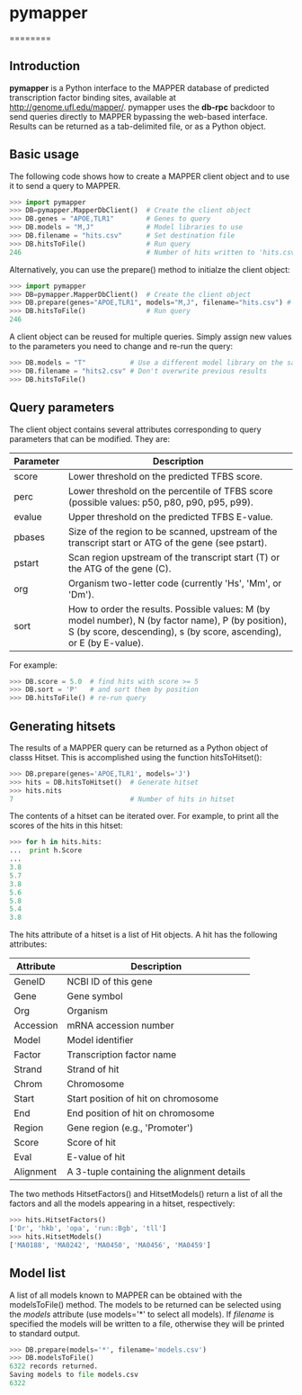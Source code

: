 # pymapper
========

## Introduction
**pymapper** is a Python interface to the MAPPER database of predicted transcription
factor binding sites, available at http://genome.ufl.edu/mapper/. pymapper uses the 
**db-rpc** backdoor to send queries directly to MAPPER bypassing the web-based interface. 
Results can be returned as a tab-delimited file, or as a Python object.

## Basic usage

The following code shows how to create a MAPPER client object and to use it to
send a query to MAPPER.

```python
>>> import pymapper
>>> DB=pymapper.MapperDbClient()  # Create the client object
>>> DB.genes = "APOE,TLR1"        # Genes to query
>>> DB.models = "M,J"             # Model libraries to use
>>> DB.filename = "hits.csv"      # Set destination file
>>> DB.hitsToFile()               # Run query
246                               # Number of hits written to 'hits.csv'
```

Alternatively, you can use the prepare() method to initialze the client object:

```python
>>> import pymapper
>>> DB=pymapper.MapperDbClient()  # Create the client object
>>> DB.prepare(genes="APOE,TLR1", models="M,J", filename="hits.csv") # Initialize it
>>> DB.hitsToFile()               # Run query
246
```

A client object can be reused for multiple queries. Simply assign new values to the 
parameters you need to change and re-run the query:

```python
>>> DB.models = "T"           # Use a different model library on the same genes
>>> DB.filename = "hits2.csv" # Don't overwrite previous results
>>> DB.hitsToFile()
```

## Query parameters

The client object contains several attributes corresponding to query parameters that
can be modified. They are:

Parameter | Description
----------|------------
score     |  Lower threshold on the predicted TFBS score.
perc      |  Lower threshold on the percentile of TFBS score (possible values: p50, p80, p90, p95, p99).
evalue    |  Upper threshold on the predicted TFBS E-value.
pbases    |  Size of the region to be scanned, upstream of the transcript start or ATG of the gene (see pstart).
pstart    |  Scan region upstream of the transcript start (T) or the ATG of the gene (C).
org       |  Organism two-letter code (currently 'Hs', 'Mm', or 'Dm').
sort      |  How to order the results. Possible values: M (by model number), N (by factor name), P (by position), S (by score, descending), s (by score, ascending), or E (by E-value).

For example:

```python
>>> DB.score = 5.0  # find hits with score >= 5
>>> DB.sort = 'P'   # and sort them by position
>>> DB.hitsToFile() # re-run query
```

## Generating hitsets

The results of a MAPPER query can be returned as a Python object of classs Hitset.
This is accomplished using the function hitsToHitset():

```python
>>> DB.prepare(genes='APOE,TLR1', models='J')
>>> hits = DB.hitsToHitset()  # Generate hitset
>>> hits.nits
7                             # Number of hits in hitset
```

The contents of a hitset can be iterated over. For example, to print
all the scores of the hits in this hitset:

```python
>>> for h in hits.hits:
...  print h.Score
...
3.8
5.7
3.8
5.6
5.8
5.4
3.8
```

The hits attribute of a hitset is a list of Hit objects. A hit has the following attributes:

Attribute | Description
----------|------------
GeneID    | NCBI ID of this gene
Gene      | Gene symbol
Org       | Organism
Accession | mRNA accession number
Model     | Model identifier
Factor    | Transcription factor name
Strand    | Strand of hit
Chrom     | Chromosome
Start     | Start position of hit on chromosome
End       | End position of hit on chromosome
Region    | Gene region (e.g., 'Promoter')
Score     | Score of hit
Eval      | E-value of hit
Alignment | A 3-tuple containing the alignment details

The two methods HitsetFactors() and HitsetModels() return a list of all the
factors and all the models appearing in a hitset, respectively:

```python
>>> hits.HitsetFactors()
['Dr', 'hkb', 'opa', 'run::Bgb', 'tll']
>>> hits.HitsetModels()
['MA0188', 'MA0242', 'MA0450', 'MA0456', 'MA0459']
```

## Model list
A list of all models known to MAPPER can be obtained with the modelsToFile() method.
The models to be returned can be selected using the <i>models</i> attribute (use models='*'
to select all models). If <i>filename</i> is specified the models will be written
to a file, otherwise they will be printed to standard output.

```python
>>> DB.prepare(models='*', filename='models.csv')
>>> DB.modelsToFile()
6322 records returned.
Saving models to file models.csv
6322
```
